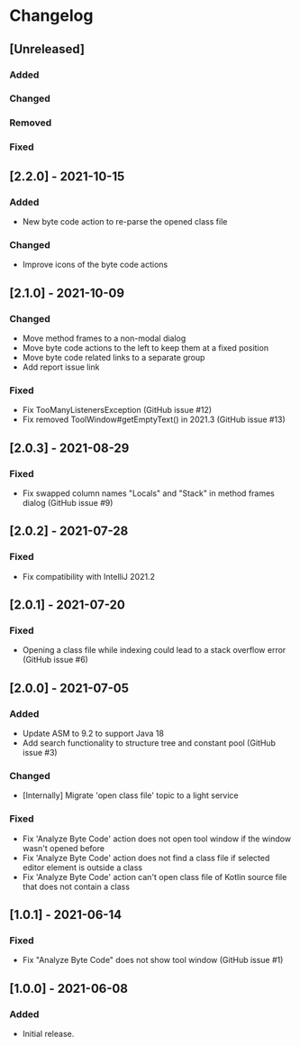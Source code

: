 # Changelog

## [Unreleased]
### Added

### Changed

### Removed

### Fixed
## [2.2.0] - 2021-10-15
### Added
- New byte code action to re-parse the opened class file

### Changed
- Improve icons of the byte code actions

## [2.1.0] - 2021-10-09
### Changed
- Move method frames to a non-modal dialog
- Move byte code actions to the left to keep them at a fixed position
- Move byte code related links to a separate group
- Add report issue link

### Fixed
- Fix TooManyListenersException (GitHub issue #12)
- Fix removed ToolWindow#getEmptyText() in 2021.3 (GitHub issue #13)

## [2.0.3] - 2021-08-29
### Fixed
- Fix swapped column names "Locals" and "Stack" in method frames dialog (GitHub issue #9)

## [2.0.2] - 2021-07-28
### Fixed
- Fix compatibility with IntelliJ 2021.2

## [2.0.1] - 2021-07-20
### Fixed
- Opening a class file while indexing could lead to a stack overflow error (GitHub issue #6)

## [2.0.0] - 2021-07-05
### Added
- Update ASM to 9.2 to support Java 18
- Add search functionality to structure tree and constant pool (GitHub issue #3)

### Changed
- [Internally] Migrate 'open class file' topic to a light service

### Fixed
- Fix 'Analyze Byte Code' action does not open tool window if the window wasn't opened before
- Fix 'Analyze Byte Code' action does not find a class file if selected editor element is outside a class
- Fix 'Analyze Byte Code' action can't open class file of Kotlin source file that does not contain a class

## [1.0.1] - 2021-06-14
### Fixed
- Fix "Analyze Byte Code" does not show tool window (GitHub issue #1)

## [1.0.0] - 2021-06-08
### Added
- Initial release.